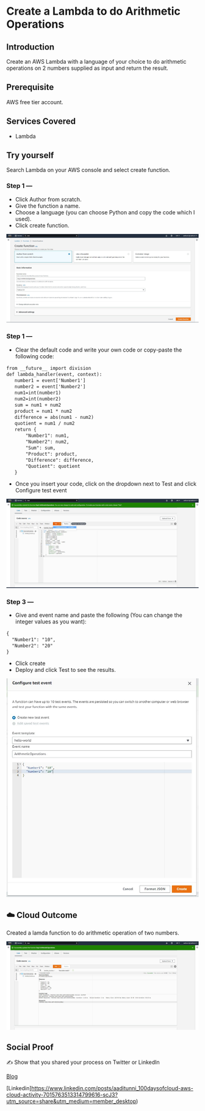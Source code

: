 # Create a Lambda to do Arithmetic  Operations

## Introduction

Create an AWS Lambda with a language of your choice to do arithmetic operations on 2 numbers supplied as input and return the result.

## Prerequisite

AWS free tier account.

## Services Covered

- Lambda

## Try yourself

Search Lambda on your AWS console and select create function. 

### Step 1 — 
- Click Author from scratch.
- Give the function a name.
- Choose a language (you can choose Python and copy the code which I used).
- Click create function.

![Screenshot](https://github.com/aaditunni/100DaysOfCloud/blob/main/Journey/002/day2.JPG)

### Step 1 — 
- Clear the default code and write your own code or copy-paste the following code:
```
from __future__ import division
def lambda_handler(event, context):
   number1 = event['Number1']
   number2 = event['Number2']
   num1=int(number1)
   num2=int(number2)
   sum = num1 + num2
   product = num1 * num2
   difference = abs(num1 - num2)
   quotient = num1 / num2
   return {
       "Number1": num1,
       "Number2": num2,
       "Sum": sum,
       "Product": product,
       "Difference": difference,
       "Quotient": quotient
   }
```
- Once you insert your code, click on the dropdown next to Test and click Configure test event

![Screenshot](https://github.com/aaditunni/100DaysOfCloud/blob/main/Journey/002/day2.1.JPG)

### Step 3 — 
- Give and event name and paste the following (You can change the integer values as you want):
```
{
  "Number1": "10",
  "Number2": "20"
}
```
- Click create
- Deploy and click Test to see the results.

![Screenshot](https://github.com/aaditunni/100DaysOfCloud/blob/main/Journey/002/day2.2.JPG)

## ☁️ Cloud Outcome

Created a lamda function to do arithmetic operation of two numbers.

![Screenshot](https://github.com/aaditunni/100DaysOfCloud/blob/main/Journey/002/day2.3.JPG)


## Social Proof

✍️ Show that you shared your process on Twitter or LinkedIn

[Blog](https://dev.to/aaditunni/create-a-lambda-to-do-arithmethic-operations-38a0)

[Linkedin]https://www.linkedin.com/posts/aaditunni_100daysofcloud-aws-cloud-activity-7015763513314799616-scJ3?utm_source=share&utm_medium=member_desktop)
